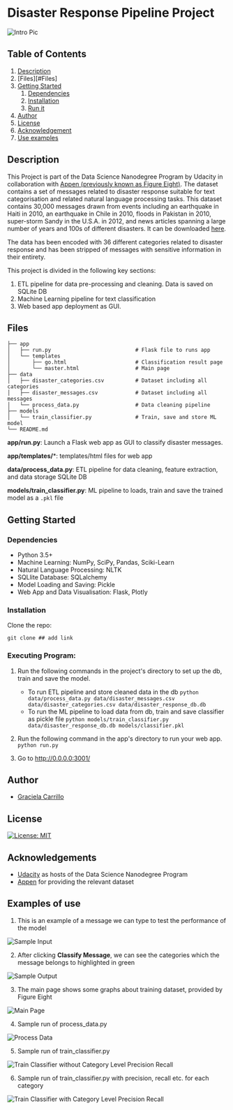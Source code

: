 # Disaster Response Pipeline Project

![Intro Pic](screenshots/intro.png)


## Table of Contents
1. [Description](#description)
2. [Files][#Files]
3. [Getting Started](#getting_started)
	1. [Dependencies](#dependencies)
	2. [Installation](#installation)
	3. [Run it](#execution)
4. [Author](#author)
3. [License](#license)
4. [Acknowledgement](#acknowledgement)
5. [Use examples](#examples)

<a name="descripton"></a>
## Description

This Project is part of the Data Science Nanodegree Program by Udacity in collaboration with [Appen (previously known as Figure Eight)](https://appen.com/). The dataset contains a set of messages related to disaster response suitable for text categorisation and related natural language processing tasks. This dataset contains 30,000 messages drawn from events including an earthquake in Haiti in 2010, an earthquake in Chile in 2010, floods in Pakistan in 2010, super-storm Sandy in the U.S.A. in 2012, and news articles spanning a large number of years and 100s of different disasters. It can be downloaded [here](https://appen.com/datasets/combined-disaster-response-data/).

The data has been encoded with 36 different categories related to disaster response and has been stripped of messages with sensitive information in their entirety.

This project is divided in the following key sections:

1. ETL pipeline for data pre-processing and cleaning. Data is saved on SQLite DB
2. Machine Learning pipeline for text classification
3. Web based app deployment as GUI.

<a name='Files'></a>
## Files

```.
├── app     
│   ├── run.py                           # Flask file to runs app
│   └── templates   
│       ├── go.html                      # Classification result page
│       └── master.html                  # Main page    
├── data                   
│   ├── disaster_categories.csv          # Dataset including all categories  
│   ├── disaster_messages.csv            # Dataset including all messages
│   └── process_data.py                  # Data cleaning pipeline
├── models
│   └── train_classifier.py              # Train, save and store ML model           
└── README.md
```
**app/run.py**: Launch a Flask web app as GUI to classify disaster messages.

**app/templates/***: templates/html files for web app

**data/process_data.py**: ETL pipeline for data cleaning, feature extraction, and data storage SQLite DB

**models/train_classifier.py**: ML pipeline to loads, train and save the trained model as a `.pkl` file

<a name="getting_started"></a>
## Getting Started

<a name="dependencies"></a>
### Dependencies
* Python 3.5+
* Machine Learning: NumPy, SciPy, Pandas, Sciki-Learn
* Natural Language Processing: NLTK
* SQLlite Database: SQLalchemy
* Model Loading and Saving: Pickle
* Web App and Data Visualisation: Flask, Plotly

<a name="installation"></a>
### Installation
Clone the repo:
```
git clone ## add link
```
<a name="execution"></a>
### Executing Program:
1. Run the following commands in the project's directory to set up the db, train and save the model.

    - To run ETL pipeline and store cleaned data in the db
        `python data/process_data.py data/disaster_messages.csv data/disaster_categories.csv data/disaster_response_db.db`
    - To run the ML pipeline to load data from db, train and save classifier as pickle file
        `python models/train_classifier.py data/disaster_response_db.db models/classifier.pkl`

2. Run the following command in the app's directory to run your web app.
    `python run.py`

3. Go to http://0.0.0.0:3001/

<a name="authors"></a>
## Author

* [Graciela Carrillo](https://github.com/gracecarrillo)

<a name="license"></a>
## License
[![License: MIT](https://img.shields.io/badge/License-MIT-yellow.svg)](https://opensource.org/licenses/MIT)

<a name="acknowledgement"></a>
## Acknowledgements

* [Udacity](https://www.udacity.com/) as hosts of the Data Science Nanodegree Program
* [Appen](https://appen.com/) for providing the relevant dataset

<a name="examples"></a>
## Examples of use

1. This is an example of a message we can type to test the performance of the model

![Sample Input](screenshots/sample_input.png)

2. After clicking **Classify Message**, we can see the categories which the message belongs to highlighted in green

![Sample Output](screenshots/sample_output.png)

3. The main page shows some graphs about training dataset, provided by Figure Eight

![Main Page](screenshots/main_page.png)

4. Sample run of process_data.py

![Process Data](screenshots/process_data.png)

5. Sample run of train_classifier.py

![Train Classifier without Category Level Precision Recall](screenshots/train_classifier.png)

6. Sample run of train_classifier.py with precision, recall etc. for each category

![Train Classifier with Category Level Precision Recall](screenshots/train_classifier_category_precision_recall.png)

